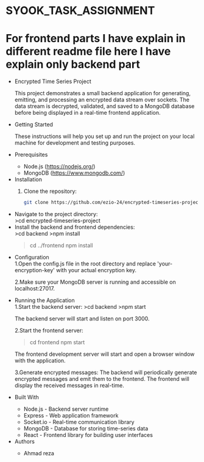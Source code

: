 # SYOOK_TASK_ASSIGNMENT
# For frontend parts I have explain in different readme file here I have explain only backend part
<ul>
<li> Encrypted Time Series Project</li>

This project demonstrates a small backend application for generating, emitting, and processing an encrypted data stream over sockets. The data stream is decrypted, validated, and saved to a MongoDB database before being displayed in a real-time frontend application.

<li>Getting Started</li> 

These instructions will help you set up and run the project on your local machine for development and testing purposes.

<li>Prerequisites</li> 

- Node.js (https://nodejs.org/)
- MongoDB (https://www.mongodb.com/)

<li>Installation</li> 

1. Clone the repository:

   ```bash
   git clone https://github.com/ezio-24/encrypted-timeseries-project.git


<li>Navigate to the project directory:</li> 
>cd encrypted-timeseries-project

<li>Install the backend and frontend dependencies:</li> 
>cd backend
>npm install

>cd ../frontend
>npm install


<li>Configuration</li> 
1.Open the config.js file in the root directory and replace 'your-encryption-key' with your actual encryption key.

2.Make sure your MongoDB server is running and accessible on localhost:27017.

<li> Running the Application</li>
1.Start the backend server:
>cd backend
>npm start

The backend server will start and listen on port 3000.

2.Start the frontend server:
>cd frontend
>npm start

The frontend development server will start and open a browser window with the application.

3.Generate encrypted messages:
The backend will periodically generate encrypted messages and emit them to the frontend. The frontend will display the received messages in real-time.

<li>Built With</li> 
<ul>
<li>Node.js - Backend server runtime</li>
<li>Express - Web application framework</li>
<li>Socket.io - Real-time communication library</li>
<li>MongoDB - Database for storing time-series data</li>
<li>React - Frontend library for building user interfaces</li>
</ul>

<li>Authors</li> 
<ul><li>Ahmad reza</li></ul>

</ul>


